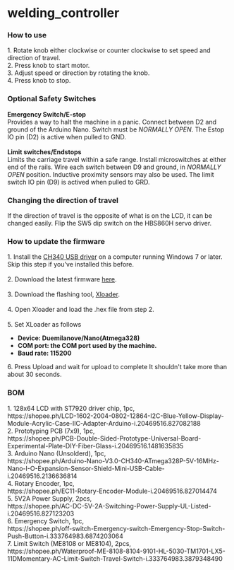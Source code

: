 # welding_controller

<h3>How to use</h3>
1. Rotate knob either clockwise or counter clockwise to set speed and direction of travel.<br>
2. Press knob to start motor.<br>
3. Adjust speed or direction by rotating the knob.<br>
4. Press knob to stop.

<h3>Optional Safety Switches</h3>
<b>Emergency Switch/E-stop</b><br>
Provides a way to halt the machine in a panic. Connect between D2 and ground of the Arduino Nano. Switch must be <i>NORMALLY OPEN</i>. The Estop IO pin (D2) is active when pulled to GND.<br>
<br>
<b>Limit switches/Endstops</b><br>
Limits the carriage travel within a safe range. Install microswitches at either end of the rails. Wire each switch between D9 and ground, in <i>NORMALLY OPEN</i> position.
Inductive proximity sensors may also be used. The limit switch IO pin (D9) is actived when pulled to GRD.<br>

<h3>Changing the direction of travel</h3>
If the direction of travel is the opposite of what is on the LCD, it can be changed easily.
Flip the SW5 dip switch on the HBS860H servo driver. 

<h3>How to update the firmware</h3>
1. Install the <a href="https://sparks.gogo.co.nz/assets/_site_/downloads/CH34x_Install_Windows_v3_4.zip">CH340 USB driver</a> on a computer running Windows 7 or later. Skip this step if you've installed this before.<br><br>
2. Download the latest firmware <a href="https://github.com/johntruman/welding_controller/tree/master/firmware">here</a>.<br><br>
3. Download the flashing tool, <a href="https://github.com/xinabox/xLoader/releases/latest">Xloader</a>.<br><br>
4. Open Xloader and load the .hex file from step 2.<br><br>
5. Set XLoader as follows<br>
<ul>
  <li><b>Device: Duemilanove/Nano(Atmega328)</b></li>
<li><b>COM port: the COM port used by the machine.</b></li>
<li><b>Baud rate: 115200</b></li>
</ul>
6. Press Upload and wait for upload to complete It shouldn't take more than about 30 seconds.<br>

<h3>BOM</h3>
1. 128x64 LCD with ST7920 driver chip, 1pc, <br>
https://shopee.ph/LCD-1602-2004-0802-12864-I2C-Blue-Yellow-Display-Module-Acrylic-Case-IIC-Adapter-Arduino-i.20469516.827082188  <br>
2. Prototyping PCB (7x9), 1pc,  <br>
https://shopee.ph/PCB-Double-Sided-Prototype-Universal-Board-Experimental-Plate-DIY-Fiber-Glass-i.20469516.1481635835  <br>
3. Arduino Nano (Unsolderd), 1pc,  <br>
https://shopee.ph/Arduino-Nano-V3.0-CH340-ATmega328P-5V-16MHz-Nano-I-O-Expansion-Sensor-Shield-Mini-USB-Cable-i.20469516.2136636814  <br>
4. Rotary Encoder, 1pc,  <br>
https://shopee.ph/EC11-Rotary-Encoder-Module-i.20469516.827014474  <br>
5. 5V2A Power Supply, 2pcs,  <br>
https://shopee.ph/AC-DC-5V-2A-Switching-Power-Supply-UL-Listed-i.20469516.827123203  <br>
6. Emergency Switch, 1pc,  <br>
https://shopee.ph/off-switch-Emergency-switch-Emergency-Stop-Switch-Push-Button-i.333764983.6874203064  <br>
7. Limit Switch (ME8108 or ME8104), 2pcs,  <br>
https://shopee.ph/Waterproof-ME-8108-8104-9101-HL-5030-TM1701-LX5-11DMomentary-AC-Limit-Switch-Travel-Switch-i.333764983.3879348490

